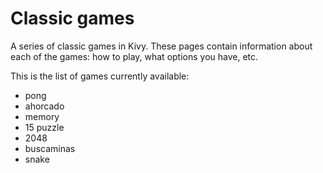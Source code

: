 # Classic games

A series of classic games in Kivy. These pages contain information about each of the games: how to play, what options you have, etc.

This is the list of games currently available:

- pong
- ahorcado
- memory
- 15 puzzle
- 2048
- buscaminas
- snake
